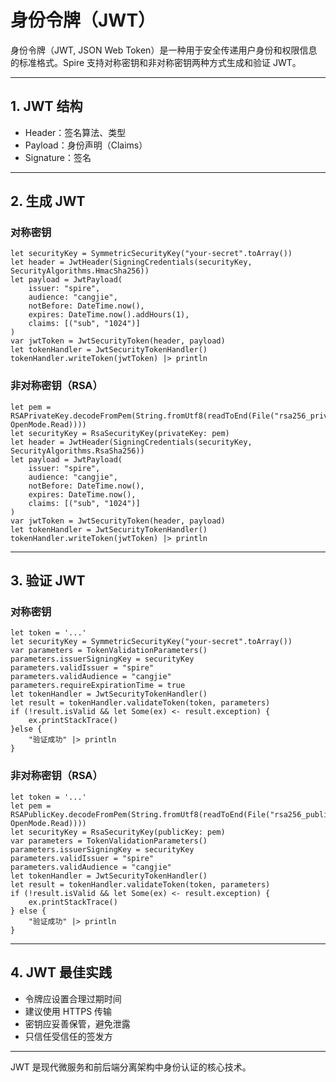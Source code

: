 # 身份令牌（JWT）

身份令牌（JWT, JSON Web Token）是一种用于安全传递用户身份和权限信息的标准格式。Spire 支持对称密钥和非对称密钥两种方式生成和验证 JWT。

---

## 1. JWT 结构
- Header：签名算法、类型
- Payload：身份声明（Claims）
- Signature：签名

---

## 2. 生成 JWT

### 对称密钥
```cangjie
let securityKey = SymmetricSecurityKey("your-secret".toArray())
let header = JwtHeader(SigningCredentials(securityKey, SecurityAlgorithms.HmacSha256))
let payload = JwtPayload(
    issuer: "spire",
    audience: "cangjie",
    notBefore: DateTime.now(),
    expires: DateTime.now().addHours(1),
    claims: [("sub", "1024")]
)
var jwtToken = JwtSecurityToken(header, payload)
let tokenHandler = JwtSecurityTokenHandler()
tokenHandler.writeToken(jwtToken) |> println
```

### 非对称密钥（RSA）
```cangjie
let pem = RSAPrivateKey.decodeFromPem(String.fromUtf8(readToEnd(File("rsa256_private_key.pem", OpenMode.Read))))
let securityKey = RsaSecurityKey(privateKey: pem)
let header = JwtHeader(SigningCredentials(securityKey, SecurityAlgorithms.RsaSha256))
let payload = JwtPayload(
    issuer: "spire",
    audience: "cangjie",
    notBefore: DateTime.now(),
    expires: DateTime.now(),
    claims: [("sub", "1024")]
)
var jwtToken = JwtSecurityToken(header, payload)
let tokenHandler = JwtSecurityTokenHandler()
tokenHandler.writeToken(jwtToken) |> println
```

---

## 3. 验证 JWT

### 对称密钥
```cangjie
let token = '...'
let securityKey = SymmetricSecurityKey("your-secret".toArray())
var parameters = TokenValidationParameters()
parameters.issuerSigningKey = securityKey
parameters.validIssuer = "spire"
parameters.validAudience = "cangjie"
parameters.requireExpirationTime = true
let tokenHandler = JwtSecurityTokenHandler()
let result = tokenHandler.validateToken(token, parameters)
if (!result.isValid && let Some(ex) <- result.exception) {
    ex.printStackTrace()
}else {
    "验证成功" |> println
}
```

### 非对称密钥（RSA）
```cangjie
let token = '...'
let pem = RSAPublicKey.decodeFromPem(String.fromUtf8(readToEnd(File("rsa256_public_key.pem", OpenMode.Read))))
let securityKey = RsaSecurityKey(publicKey: pem)
var parameters = TokenValidationParameters()
parameters.issuerSigningKey = securityKey
parameters.validIssuer = "spire"
parameters.validAudience = "cangjie"
let tokenHandler = JwtSecurityTokenHandler()
let result = tokenHandler.validateToken(token, parameters)
if (!result.isValid && let Some(ex) <- result.exception) {
    ex.printStackTrace()
} else {
    "验证成功" |> println
}
```

---

## 4. JWT 最佳实践
- 令牌应设置合理过期时间
- 建议使用 HTTPS 传输
- 密钥应妥善保管，避免泄露
- 只信任受信任的签发方

---

JWT 是现代微服务和前后端分离架构中身份认证的核心技术。
